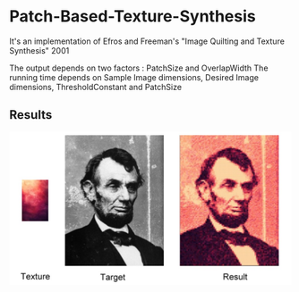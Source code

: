 # Patch-Based-Texture-Synthesis
It's an implementation of Efros and Freeman's "Image Quilting and Texture Synthesis" 2001

The output depends on two factors : PatchSize and OverlapWidth
The running time depends on Sample Image dimensions, Desired Image dimensions, ThresholdConstant and PatchSize

## Results
![alt tag](https://raw.githubusercontent.com/pinlin0726/Patch-Based-Texture-Synthesis/master/results/sample.jpg)
